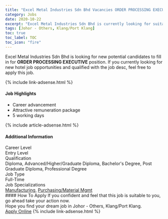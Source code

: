 ```yaml
---
title: "Excel Metal Industries Sdn Bhd Vacancies ORDER PROCESSING EXECUTIVE" 
category: Jobs 
date: 2020-10-22 
excerpt: "Excel Metal Industries Sdn Bhd is currently looking for suitable person to fill in the ORDER PROCESSING EXECUTIVE which positioned at Johor - Others, Klang/Port Klang" 
tags: [Johor - Others, Klang/Port Klang] 
toc: true 
toc_label: TOC 
toc_icon: "fire" 
--- 
```


<p>Excel Metal Industries Sdn Bhd is looking for new potential candidates to fill in for <b>ORDER PROCESSING EXECUTIVE</b> position. If you currently looking for new hotel job opportunities and qualified with the job desc, feel free to apply this job.
</p>{% include link-adsense.html %} 
<div><div><h4>Job Highlights</h4></div><div><ul><li><div><div><div><div></div></div></div><div><span>Career advancement</span></div></div></li><li><div><div><div><div></div></div></div><div><span>Attractive remuneration package</span></div></div></li><li><div><div><div><div></div></div></div><div><span>5 working days</span></div></div></li></ul></div></div> 
{% include article-adsense.html %} 
<div><div><h4>Additional Information</h4></div><div><div><div><div><div><div><div><span>Career Level</span></div><div><span>Entry Level</span></div></div></div></div><div><div><div><div><span>Qualification</span></div><div><span>Diploma, Advanced/Higher/Graduate Diploma, Bachelor's Degree, Post Graduate Diploma, Professional Degree</span></div></div></div></div><div><div><div><div><span>Job Type</span></div><div><span>Full-Time</span></div></div></div></div><div><div><div><div><span>Job Specializations</span></div><div><span><a href="/en/job-search/manufacturing-jobs/">Manufacturing</a>, <a href="/en/job-search/purchasing-inventory-warehouse-management-jobs/">Purchasing/Material Mgmt</a></span></div></div></div></div></div></div></div></div> 
#### How To Apply 
If you confident and feel that this job is suitable to you, go ahead take your action now. <br/> 
Hope you find your dream job in Johor - Others, Klang/Port Klang. <br/> 
<a href="https://www.jobstreet.com.my/en/job/order-processing-executive-4410188?jobId=jobstreet-my-job-4410188" class="btn btn--info" target="_blank" rel="nofollow noopenner">Apply Online</a> 
{% include link-adsense.html %} 